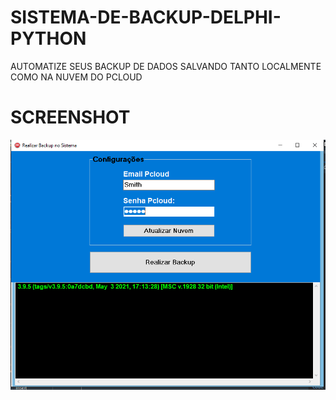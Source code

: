 # SISTEMA-DE-BACKUP-DELPHI-PYTHON
AUTOMATIZE SEUS BACKUP DE DADOS SALVANDO TANTO LOCALMENTE COMO NA NUVEM DO PCLOUD
# SCREENSHOT 
![alt text](https://github.com/Felipe500/SISTEMA-DE-BACKUP-DELPHI-PYTHON/blob/main/img.PNG?raw=true)

